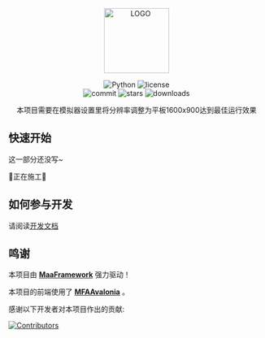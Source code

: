 <!-- markdownlint-disable MD033 MD041 -->
<p align="center">
  <img alt="LOGO" src="docs/cover.ico" width="128"  />
</p>

<p align="center">
  <img alt="Python" src="https://img.shields.io/badge/Python-3776AB?logo=python&logoColor=white">
  <!-- 咱们有全平台支持吗？ -->
  <!-- <img alt="platform" src="https://img.shields.io/badge/platform-Windows%20%7C%20Linux%20%7C%20macOS-blueviolet"> -->
  <img alt="license" src="https://img.shields.io/github/license/duorua/narutomobile">
  <br>
  <img alt="commit" src="https://img.shields.io/github/commit-activity/w/duorua/narutomobile">
  <img alt="stars" src="https://img.shields.io/github/stars/duorua/narutomobile?style=social">
  <img alt="downloads" src="https://img.shields.io/github/downloads/duorua/narutomobile/total?style=social">
  <!-- 等什么时候支持mirrorchyan了再加回来 -->
  <!-- <a href="https://mirrorchyan.com/zh/projects?rid=M9A&source=m9agh-badge" target="_blank"><img alt="mirrorc" src="https://img.shields.io/badge/Mirror%E9%85%B1-%239af3f6?logo=countingworkspro&logoColor=4f46e5"></a> -->
</p>

<div align="center">
本项目需要在模拟器设置里将分辨率调整为平板1600x900达到最佳运行效果
</div>

## 快速开始

这一部分还没写~

🚧正在施工🚧

## 如何参与开发

请阅读[开发文档](docs/development.md)

## 鸣谢

本项目由 **[MaaFramework](https://github.com/MaaXYZ/MaaFramework)** 强力驱动！

本项目的前端使用了 **[MFAAvalonia](https://github.com/SweetSmellFox/MFAAvalonia)** 。

感谢以下开发者对本项目作出的贡献:

[![Contributors](https://contrib.rocks/image?repo=duorua/narutomobile)](https://github.com/duorua/narutomobile/graphs/contributors)
